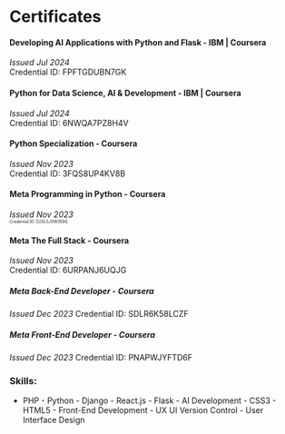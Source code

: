 # Certificates

#### Developing AI Applications with Python and Flask - IBM | Coursera
  *Issued Jul 2024*<br />
  Credential ID: FPFTGDUBN7GK

#### Python for Data Science, AI & Development - IBM | Coursera
  *Issued Jul 2024*<br />
  Credential ID: 6NWQA7PZ8H4V

#### Python Specialization - Coursera
  *Issued Nov 2023*<br />
  Credential ID: 3FQS8UP4KV8B

#### Meta Programming in Python - Coursera
  *Issued Nov 2023*<br />
  <span style="font-size:0.5em;">Credential ID: D2XL5JXW3E8G</span>

#### Meta The Full Stack - Coursera
  *Issued Nov 2023*<br />
  Credential ID: 6URPANJ6UQJG

##### Meta Back-End Developer - Coursera
  *Issued Dec 2023*
  Credential ID: SDLR6K58LCZF

##### Meta Front-End Developer - Coursera
  *Issued Dec 2023*
  Credential ID: PNAPWJYFTD6F

### Skills:
- PHP - Python - Django - React.js - Flask - AI Development - CSS3 - HTML5 - Front-End Development - UX UI  Version Control - User Interface Design  

